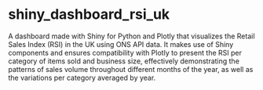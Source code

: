 # shiny_dashboard_rsi_uk
A dashboard made with Shiny for Python and Plotly that visualizes the Retail Sales Index (RSI) in the UK using ONS API data. It makes use of Shiny components and ensures compatibility with Plotly to present the RSI per category of items sold and business size, effectively demonstrating the patterns of sales volume throughout different months of the year, as well as the variations per category averaged by year.
